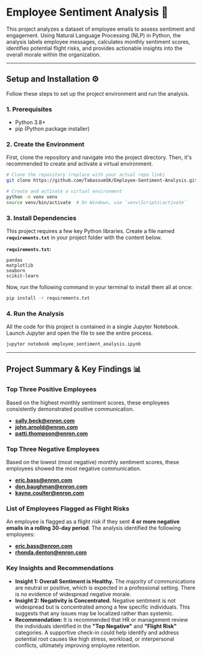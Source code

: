 # Employee Sentiment Analysis 📖

This project analyzes a dataset of employee emails to assess sentiment and engagement. Using Natural Language Processing (NLP) in Python, the analysis labels employee messages, calculates monthly sentiment scores, identifies potential flight risks, and provides actionable insights into the overall morale within the organization.

---

## Setup and Installation ⚙️

Follow these steps to set up the project environment and run the analysis.

### 1. Prerequisites
- Python 3.8+
- pip (Python package installer)

### 2. Create the Environment
First, clone the repository and navigate into the project directory. Then, it's recommended to create and activate a virtual environment.

```bash
# Clone the repository (replace with your actual repo link)
git clone https://github.com/TabassumSK/Employee-Sentiment-Analysis.git

# Create and activate a virtual environment
python -m venv venv
source venv/bin/activate  # On Windows, use `venv\Scripts\activate`
```

### 3. Install Dependencies
This project requires a few key Python libraries. Create a file named **`requirements.txt`** in your project folder with the content below.

**`requirements.txt`:**
```
pandas
matplotlib
seaborn
scikit-learn
```
Now, run the following command in your terminal to install them all at once:
```bash
pip install -r requirements.txt
```

### 4. Run the Analysis
All the code for this project is contained in a single Jupyter Notebook. Launch Jupyter and open the file to see the entire process.

```bash
jupyter notebook employee_sentiment_analysis.ipynb
```

---

## Project Summary & Key Findings 📊

### Top Three Positive Employees
Based on the highest monthly sentiment scores, these employees consistently demonstrated positive communication.
- **sally.beck@enron.com**
- **john.arnold@enron.com**
- **patti.thompson@enron.com**

### Top Three Negative Employees
Based on the lowest (most negative) monthly sentiment scores, these employees showed the most negative communication.
- **eric.bass@enron.com**
- **don.baughman@enron.com**
- **kayne.coulter@enron.com**

### List of Employees Flagged as Flight Risks
An employee is flagged as a flight risk if they sent **4 or more negative emails in a rolling 30-day period**. The analysis identified the following employees:
- **eric.bass@enron.com**
- **rhonda.denton@enron.com**

### Key Insights and Recommendations
* **Insight 1: Overall Sentiment is Healthy.** The majority of communications are neutral or positive, which is expected in a professional setting. There is no evidence of widespread negative morale.
* **Insight 2: Negativity is Concentrated.** Negative sentiment is not widespread but is concentrated among a few specific individuals. This suggests that any issues may be localized rather than systemic.
* **Recommendation:** It is recommended that HR or management review the individuals identified in the **"Top Negative"** and **"Flight Risk"** categories. A supportive check-in could help identify and address potential root causes like high stress, workload, or interpersonal conflicts, ultimately improving employee retention.
